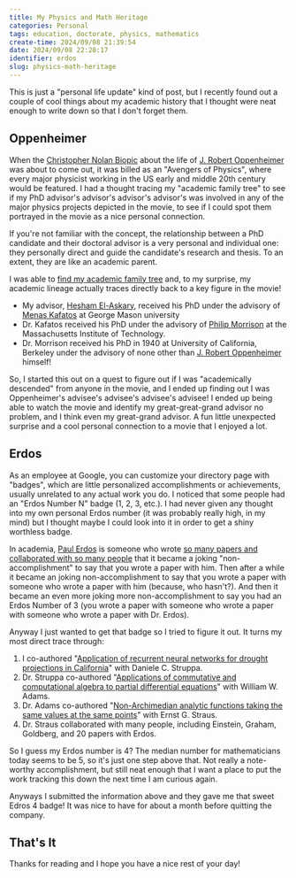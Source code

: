 ```yaml
---
title: My Physics and Math Heritage
categories: Personal
tags: education, doctorate, physics, mathematics
create-time: 2024/09/08 21:39:54
date: 2024/09/08 22:28:17
identifier: erdos
slug: physics-math-heritage
---
```


This is just a "personal life update" kind of post, but I recently found out a
couple of cool things about my academic history that I thought were neat enough
to write down so that I don't forget them.

Oppenheimer
-----------

When the [Christopher Nolan Biopic][biopic] about the life of [J. Robert
Oppenheimer][oppenheimer] was about to come out, it was billed as an "Avengers
of Physics", where every major physicist working in the US early and middle
20th century would be featured. I had a thought tracing my "academic family
tree" to see if my PhD advisor's advisor's advisor's advisor's was involved in
any of the major physics projects depicted in the movie, to see if I could spot
them portrayed in the movie as a nice personal connection.

If you're not familiar with the concept, the relationship between a PhD
candidate and their doctoral advisor is a very personal and individual one:
they personally direct and guide the candidate's research and thesis. To an
extent, they are like an academic parent.

[biopic]: https://en.wikipedia.org/wiki/Oppenheimer_(film)
[oppenheimer]: https://en.wikipedia.org/wiki/J._Robert_Oppenheimer

I was able to [find my academic family tree][academictree] and, to my surprise,
my academic lineage actually traces directly back to a key figure in the movie!

[academictree]: https://academictree.org/physics/

* My advisor, [Hesham El-Askary][], received his PhD under the advisory of
  [Menas Kafatos][] at George Mason university
* Dr. Kafatos received his PhD under the advisory of [Philip Morrison][] at
  the Massachusetts Institute of Technology.
* Dr. Morrison received his PhD in 1940 at University of California, Berkeley
  under the advisory of none other than [J. Robert Oppenheimer][oppenheimer]
  himself!

[Hesham El-Askary]: https://www.chapman.edu/our-faculty/hesham-el-askary
[Menas Kafatos]: https://en.wikipedia.org/wiki/Menas_Kafatos
[Philip Morrison]: https://en.wikipedia.org/wiki/Philip_Morrison

So, I started this out on a quest to figure out if I was "academically
descended" from anyone in the movie, and I ended up finding out I was
Oppenheimer's advisee's advisee's advisee's advisee! I ended up being able to
watch the movie and identify my great-great-grand advisor no problem, and I
think even my great-grand advisor. A fun little unexpected surprise and a cool
personal connection to a movie that I enjoyed a lot.

Erdos
-----

As an employee at Google, you can customize your directory page with "badges",
which are little personalized accomplishments or achievements, usually
unrelated to any actual work you do. I noticed that some people had an "Erdos
Number N" badge (1, 2, 3, etc.). I had never given any thought into my own
personal Erdos number (it was probably really high, in my mind) but I thought
maybe I could look into it in order to get a shiny worthless badge.

In academia, [Paul Erdos][] is someone who wrote [so many papers and
collaborated with so many people][allpapers] that it became a joking
"non-accomplishment" to say that you wrote a paper with him. Then after a while
it became an joking non-accomplishment to say that you wrote a paper with
someone who wrote a paper with him (because, who hasn't?). And then it became
an even more joking more non-accomplishment to say you had an Erdos Number of 3
(you wrote a paper with someone who wrote a paper with someone who wrote a
paper with Dr. Erdos).

[Paul Erdos]: https://en.wikipedia.org/wiki/Paul_Erd%C5%91s
[Erdos Number]: https://en.wikipedia.org/wiki/Erd%C5%91s_number
[allpapers]: https://users.renyi.hu/~p_erdos/Erdos.html

Anyway I just wanted to get that badge so I tried to figure it out.  It turns
my most direct trace through:

1.  I co-authored "[Application of recurrent neural networks for drought
    projections in California][le struppa]" with Daniele C. Struppa.
2.  Dr. Struppa co-authored "[Applications of commutative and computational
    algebra to partial differential equations][struppa adams]" with William W.
    Adams.
3.  Dr. Adams co-authored "[Non-Archimedian analytic functions taking the same
    values at the same points][adams straus]" with Ernst G. Straus.
4.  Dr. Straus collaborated with many people, including Einstein, Graham,
    Goldberg, and 20 papers with Erdos.

[le struppa]: https://www.sciencedirect.com/science/article/abs/pii/S0169809517300157
[struppa adams]: https://www.researchgate.net/publication/2505592_Applications_Of_Commutative_And_Computational_Algebra_To_Partial_Differential_Equations
[adams straus]: https://projecteuclid.org/journals/illinois-journal-of-mathematics/volume-15/issue-3/Non-Archimedian-analytic-functions-taking-the-same-values-at-the/10.1215/ijm/1256052610.full

So I guess my Erdos number is 4?  The median number for mathematicians today
seems to be 5, so it's just one step above that. Not really a note-worthy
accomplishment, but still neat enough that I want a place to put the work
tracking this down the next time I am curious again.

Anyways I submitted the information above and they gave me that sweet Edros 4
badge! It was nice to have for about a month before quitting the company.

That's It
---------

Thanks for reading and I hope you have a nice rest of your day!
